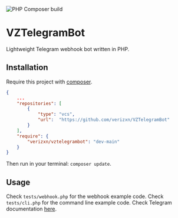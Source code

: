 ![PHP Composer build](https://github.com/verizxn/VZTelegramBot/actions/workflows/php.yml/badge.svg)

# VZTelegramBot
Lightweight Telegram webhook bot written in PHP.

## Installation
Require this project with [composer](https://getcomposer.org/).
```json
{
    ...
    "repositories": [
        {
            "type": "vcs",
            "url":  "https://github.com/verizxn/VZTelegramBot"
        }
    ],
    "require": {
        "verizxn/vztelegrambot": "dev-main"
    }
}
```
Then run in your terminal: `composer update`.

## Usage
Check `tests/webhook.php` for the webhook example code.
Check `tests/cli.php` for the command line example code.
Check Telegram documentation [here](https://core.telegram.org/bots/api).

